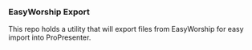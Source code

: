 ### EasyWorship Export

This repo holds a utility that will export files from EasyWorship for easy import into ProPresenter.